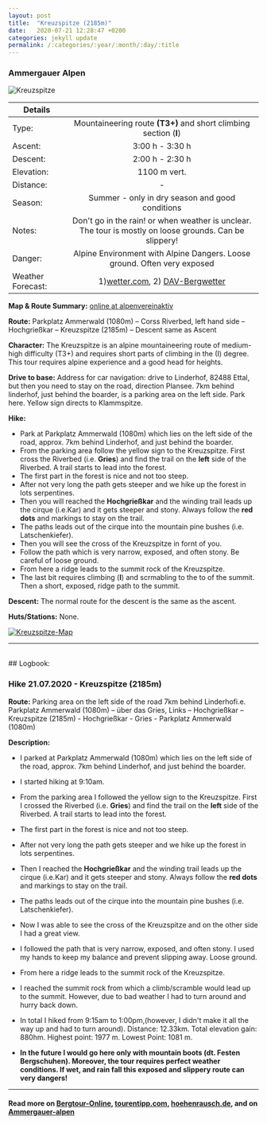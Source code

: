 ```yaml
---
layout: post
title:  "Kreuzspitze (2185m)"
date:   2020-07-21 12:28:47 +0200
categories: jekyll update
permalink: /:categories/:year/:month/:day/:title
---
```

### Ammergauer Alpen
![Kreuzspitze](/hikingblog.github.io/assets/img/hiking/Kreuzspitze-1.jpg)


| Details       |               |
| ------------- |:-------------:|
| Type:         | Mountaineering route **(T3+)** and short climbing section (**I**)|
| Ascent:       | 3:00 h  - 3:30 h      |
| Descent:      | 2:00 h - 2:30 h        |
| Elevation:    | 1100 m vert.  |
| Distance:     | -       |
| Season:       |  Summer - only in dry season and good conditions  |
| Notes:        | Don't go in the rain! or when weather is unclear. The tour is mostly on loose grounds. Can be slippery! |
| Danger:       | Alpine Environment with Alpine Dangers. Loose ground. Often very exposed|
| Weather Forecast:   | 1)[wetter.com](https://www.wetter.com/deutschland/linderhof/DE0002755003.html),  2) [DAV-Bergwetter](https://www.alpenverein.de/DAV-Services/Bergwetter/Allgaeu-Karwendel-Ammergau-Zugspitze-Arlberg)|


**Map & Route Summary:**   [online at alpenvereinaktiv](https://www.alpenvereinaktiv.com/de/tour/kreuzspitze-2020-07-21/178843055/?share=%7Eznkpkcfb%244ossmphu)

**Route:**  Parkplatz Ammerwald (1080m) – Corss Riverbed, left hand side – Hochgrießkar – Kreuzspitze (2185m) – Descent same as Ascent

**Character:** The Kreuzspitze is an alpine mountaineering route of  medium-high difficulty (T3+) and requires short parts of climbing in the (I) degree. This tour requires alpine experience and a good head for heights.

**Drive to base:**
Address for car navigation: drive to  Linderhof, 82488 Ettal, but then you need to stay on the road, direction Plansee. 7km behind linderhof, just behind the boarder, is a parking area on the left side. Park here. Yellow sign directs to Klammspitze.

**Hike:**
- Park at Parkplatz Ammerwald (1080m) which lies on the left side of the road, approx. 7km behind Linderhof, and just behind the boarder.
- From the parking area follow the yellow sign to the Kreuzspitze. First cross the Riverbed (i.e. **Gries**) and find the trail on the **left** side of the Riverbed. A trail starts to lead into the forest.
- The first part in the forest is nice and not too steep.
- After not very long the path gets steeper and we hike up the forest in lots serpentines.
- Then you will reached the **Hochgrießkar** and the winding trail leads up the cirque (i.e.Kar) and it gets steeper and stony. Always follow the **red dots** and markings to stay on the trail.
- The paths leads out of the cirque into the mountain pine bushes (i.e. Latschenkiefer).
- Then you will  see the cross of the Kreuzspitze in fornt of you.
- Follow the path which is very narrow, exposed, and often stony. Be careful of loose ground.
- From here a ridge leads to the summit rock of the Kreuzspitze.
- The last bit requires climbing (**I**) and scrmabling to the to of the summit. Then a short, exposed, ridge path to the summit.

**Descent:**
The normal route for the descent is the same as the ascent.

**Huts/Stations:** None.


[![Kreuzspitze-Map](/hikingblog.github.io/assets/img/hiking/Kreuzspitze-Map.png)](https://www.alpenvereinaktiv.com/de/tour/kreuzspitze-2020-07-21/178843055/?share=%7Eznkpkcfb%244ossmphu)

-------
<br>
## Logbook:

### Hike 21.07.2020 - Kreuzspitze (2185m)
**Route:**  Parking area on the left side of the road 7km behind Linderhofi.e. Parkplatz Ammerwald (1080m) – über das Gries, Links – Hochgrießkar – Kreuzspitze (2185m) - Hochgrießkar - Gries - Parkplatz Ammerwald (1080m)

**Description:**
- I parked at Parkplatz Ammerwald (1080m) which lies on the left side of the road, approx. 7km behind Linderhof, and just behind the boarder.
- I started hiking at 9:10am.
- From the parking area I followed the yellow sign to the Kreuzspitze. First I crossed the Riverbed (i.e. **Gries**) and find the trail on the **left** side of the Riverbed. A trail starts to lead into the forest.
- The first part in the forest is nice and not too steep.
- After not very long the path gets steeper and we hike up the forest in lots serpentines.
- Then I reached the **Hochgrießkar** and the winding trail leads up the cirque (i.e.Kar) and it gets steeper and stony. Always follow the **red dots** and markings to stay on the trail.
- The paths leads out of the cirque into the mountain pine bushes (i.e. Latschenkiefer).
- Now I was able to see the cross of the Kreuzspitze and on the other side I had a great view.
- I followed the path that is very narrow, exposed, and often stony. I used my hands to keep my balance and prevent slipping away. Loose ground.
- From here a ridge leads to the summit rock of the Kreuzspitze.
- I reached the summit rock from which a climb/scramble would lead up to the summit. However, due to bad weather I had to turn around and hurry back down.

- In total I hiked from 9:15am to 1:00pm,(however, I didn't make it all the way up and had to turn around). Distance: 12.33km. Total elevation gain: 880hm. Highest point: 1977 m. Lowest Point: 1081 m.

- **In the future I would go here only with mountain boots (dt. Festen Bergschuhen). Moreover, the tour requires perfect weather conditions. If wet, and rain fall this exposed and slippery route can very dangers!**



---

#### Read more on [Bergtour-Online](https://www.bergtour-online.de/bergtouren/bergwanderungen/schwer/kreuzspitze/), [tourentipp.com](https://www.tourentipp.com/de/touren/Kreuzspitze-Bergtour-Ammergauer-Alpen_29.html), [hoehenrausch.de](https://www.hoehenrausch.de/berge/kreuzspitze/), and on [Ammergauer-alpen](https://www.ammergauer-alpen.de/Media/Touren/Bergtour-Kreuzspitze)
